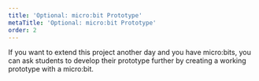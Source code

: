 ```yaml
---
title: 'Optional: micro:bit Prototype'
metaTitle: 'Optional: micro:bit Prototype'
order: 2
---
```


If you want to extend this project another day and you have micro:bits, you can ask students to develop their prototype further by creating a working prototype with a micro:bit.